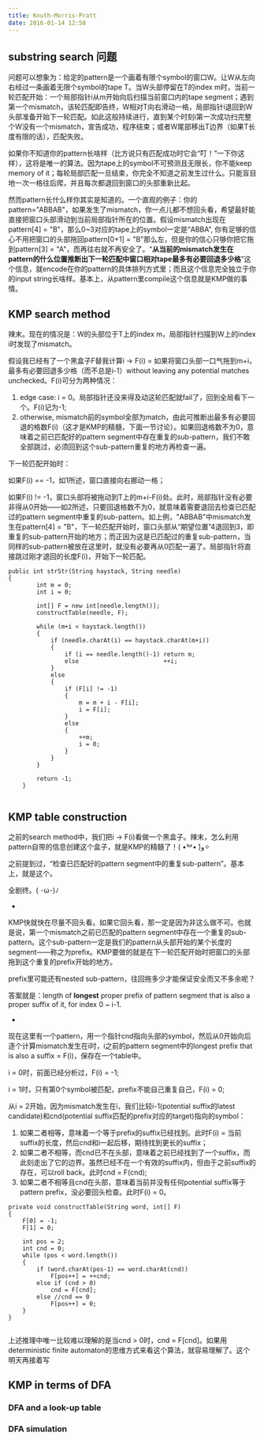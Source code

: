 ```yaml
---
title: Knuth-Morris-Pratt
date: 2016-01-14 12:58
---
```


## substring search 问题

问题可以想象为：给定的pattern是一个画着有限个symbol的窗口W。让W从左向右经过一条画着无限个symbol的tape T。当W头部停留在T的index m时，当前一轮匹配开始：一个局部指针i从m开始向后扫描当前窗口内的tape segment；遇到第一个mismatch，该轮匹配即告终，W相对T向右滑动一格，局部指针i退回到W头部准备开始下一轮匹配。如此这般持续进行，直到某个时刻i第一次成功扫完整个W没有一个mismatch，宣告成功，程序结束；或者W尾部移出T边界（如果T长度有限的话），匹配失败。

如果你不知道你的pattern长啥样（比方说只有匹配成功时它会“叮！”一下你这样），这将是唯一的算法。因为tape上的symbol不可预测且无限长，你不能keep memory of it；每轮局部匹配一旦结束，你完全不知道之前发生过什么。只能盲目地一次一格往后爬，并且每次都退回到窗口的头部重新比起。

然而pattern长什么样你其实是知道的。一个直观的例子：你的pattern="ABBAB"，如果发生了mismatch，你一点儿都不想回头看，希望最好能直接把窗口头部滑动到当前局部指针所在的位置。假设mismatch出现在pattern[4] = "B"，那么0~3对应的tape上的symbol一定是“ABBA”, 你有足够的信心不用把窗口的头部拖回pattern[0+1] = "B"那么左，但是你的信心只够你把它拖到pattern[3] = "A"，而再往右就不再安全了。“<b>从当前的mismatch发生在pattern的什么位置推断出下一轮匹配中窗口相对tape最多有必要回退多少格</b>”这个信息，就encode在你的pattern的具体排列方式里；而且这个信息完全独立于你的input string长啥样。基本上，从pattern里compile这个信息就是KMP做的事情。

## KMP search method

辣末。现在的情况是：W的头部位于T上的index m，局部指针扫描到W上的index i时发现了mismatch。

假设我已经有了一个黑盒子F替我计算i -> F(i) = 如果将窗口头部一口气拖到m+i，最多有必要回退多少格（而不总是i-1）without leaving any potential matches unchecked。F(i)可分为两种情况：

1. edge case: i = 0。局部指针还没来得及动这轮匹配就fail了，回到全局看下一个。F(i)记为-1;
2. otherwise, mismatch前的symbol全部为match，由此可推断出最多有必要回退的格数F(i)（这才是KMP的精髓，下面一节讨论）。如果回退格数不为0，意味着之前已匹配好的pattern segment中存在重复的sub-pattern，我们不敢全部跳过，必须回到这个sub-pattern重复的地方再检查一遍。

下一轮匹配开始时：

如果F(i) == -1，如1所述，窗口直接向右挪动一格；

如果F(i) != -1，窗口头部将被拖动到T上的m+i-F(i)处。此时，局部指针没有必要非得从0开始——如2所述，只要回退格数不为0，就意味着需要退回去检查已匹配过的pattern segment中重复的sub-pattern。如上例，"ABBAB"中mismatch发生在pattern[4] = "B"，下一轮匹配开始时，窗口头部从“期望位置”4退回到3，即重复的sub-pattern开始的地方；而正因为这是已匹配过的重复sub-pattern，当同样的sub-pattern被放在这里时，就没有必要再从0匹配一遍了。局部指针将直接跳过刚才退回的长度F(i)，开始下一轮匹配。


```
public int strStr(String haystack, String needle) 
{  
        int m = 0;
        int i = 0;
                
        int[] F = new int[needle.length()];
        constructTable(needle, F);
        
        while (m+i < haystack.length())
        {
            if (needle.charAt(i) == haystack.charAt(m+i))
            {
                if (i == needle.length()-1) return m;
                else                        ++i;
            }
            else
            {
                if (F[i] != -1)
                {
                    m = m + i - F[i];
                    i = F[i];
                }
                else
                {
                    ++m;
                    i = 0;
                }
            }
        }
               
        return -1;
    }
    
```

## KMP table construction

之前的search method中，我们把i -> F(i)看做一个黑盒子。辣末，怎么利用pattern自带的信息创建这个盒子，就是KMP的精髓了！( •̀ᄇ• ́)ﻭ✧

之前提到过，“检查已匹配好的pattern segment中的重复sub-pattern”。基本上，就是这个。

全剧终。( ･ω･)ﾉ

-

KMP快就快在尽量不回头看。如果它回头看，那一定是因为非这么做不可。也就是说，第一个mismatch之前已匹配的pattern segment中存在一个重复的sub-pattern。这个sub-pattern一定是我们的pattern从头部开始的某个长度的segment——称之为prefix。KMP要做的就是在下一轮匹配开始时把窗口的头部拖到这个重复的prefix开始的地方。

prefix里可能还有nested sub-pattern，往回拖多少才能保证安全而又不多余呢？

答案就是：length of <b>longest</b> proper prefix of pattern segment that is also a proper suffix of it, for index 0 ~ i-1.

-

现在这里有一个pattern，用一个指针cnd指向头部的symbol，然后从0开始向后逐个计算mismatch发生在i时，i之前的pattern segment中的longest prefix that is also a suffix = F(i)，保存在一个table中。

i = 0时，前面已经分析过，F(i) = -1;

i = 1时，只有第0个symbol被匹配，prefix不能自己重复自己，F(i) = 0; 

从i = 2开始，因为mismatch发生在i，我们比较i-1(potential suffix的latest candidate)和cnd(potential suffix匹配的prefix对应的target)指向的symbol：

1. 如果二者相等，意味着一个等于prefix的suffix已经找到。此时F(i) = 当前suffix的长度，然后cnd和i一起后移，期待找到更长的suffix；
2. 如果二者不相等，而cnd已不在头部，意味着之前已经找到了一个suffix，而此刻走出了它的边界。虽然已经不在一个有效的suffix内，但由于之前suffix的存在，可以roll back。此时cnd = F(cnd);
3. 如果二者不相等且cnd在头部，意味着当前并没有任何potential suffix等于pattern prefix，没必要回头检查。此时F(i) = 0。

```
private void constructTable(String word, int[] F)
{
    F[0] = -1;
    F[1] = 0;
    
    int pos = 2;
    int cnd = 0;    
    while (pos < word.length())
    {
        if (word.charAt(pos-1) == word.charAt(cnd))
            F[pos++] = ++cnd;
        else if (cnd > 0)
            cnd = F[cnd];
        else //cnd == 0
            F[pos++] = 0;
    }
}
    
```
上述推理中唯一比较难以理解的是当cnd > 0时，cnd = F[cnd]。如果用deterministic finite automaton的思维方式来看这个算法，就容易理解了。这个明天再接着写

## KMP in terms of DFA

### DFA and a look-up table

### DFA simulation


    









